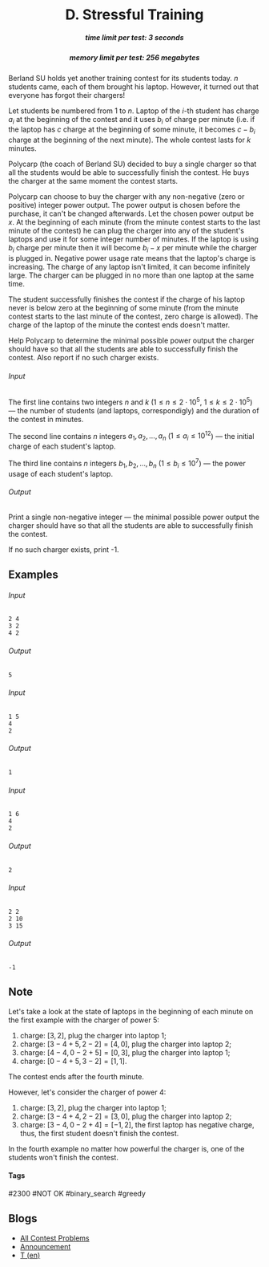 <h1 style='text-align: center;'> D. Stressful Training</h1>

<h5 style='text-align: center;'>time limit per test: 3 seconds</h5>
<h5 style='text-align: center;'>memory limit per test: 256 megabytes</h5>

Berland SU holds yet another training contest for its students today. $n$ students came, each of them brought his laptop. However, it turned out that everyone has forgot their chargers!

Let students be numbered from $1$ to $n$. Laptop of the $i$-th student has charge $a_i$ at the beginning of the contest and it uses $b_i$ of charge per minute (i.e. if the laptop has $c$ charge at the beginning of some minute, it becomes $c - b_i$ charge at the beginning of the next minute). The whole contest lasts for $k$ minutes.

Polycarp (the coach of Berland SU) decided to buy a single charger so that all the students would be able to successfully finish the contest. He buys the charger at the same moment the contest starts.

Polycarp can choose to buy the charger with any non-negative (zero or positive) integer power output. The power output is chosen before the purchase, it can't be changed afterwards. Let the chosen power output be $x$. At the beginning of each minute (from the minute contest starts to the last minute of the contest) he can plug the charger into any of the student's laptops and use it for some integer number of minutes. If the laptop is using $b_i$ charge per minute then it will become $b_i - x$ per minute while the charger is plugged in. Negative power usage rate means that the laptop's charge is increasing. The charge of any laptop isn't limited, it can become infinitely large. The charger can be plugged in no more than one laptop at the same time.

The student successfully finishes the contest if the charge of his laptop never is below zero at the beginning of some minute (from the minute contest starts to the last minute of the contest, zero charge is allowed). The charge of the laptop of the minute the contest ends doesn't matter.

Help Polycarp to determine the minimal possible power output the charger should have so that all the students are able to successfully finish the contest. Also report if no such charger exists.

###### Input

The first line contains two integers $n$ and $k$ ($1 \le n \le 2 \cdot 10^5$, $1 \le k \le 2 \cdot 10^5$) — the number of students (and laptops, correspondigly) and the duration of the contest in minutes.

The second line contains $n$ integers $a_1, a_2, \dots, a_n$ ($1 \le a_i \le 10^{12}$) — the initial charge of each student's laptop.

The third line contains $n$ integers $b_1, b_2, \dots, b_n$ ($1 \le b_i \le 10^7$) — the power usage of each student's laptop.

###### Output

Print a single non-negative integer — the minimal possible power output the charger should have so that all the students are able to successfully finish the contest.

If no such charger exists, print -1.

## Examples

###### Input


```text
2 4
3 2
4 2
```
###### Output


```text
5
```
###### Input


```text
1 5
4
2
```
###### Output


```text
1
```
###### Input


```text
1 6
4
2
```
###### Output


```text
2
```
###### Input


```text
2 2
2 10
3 15
```
###### Output


```text
-1
```
## Note

Let's take a look at the state of laptops in the beginning of each minute on the first example with the charger of power $5$:

1. charge: $[3, 2]$, plug the charger into laptop 1;
2. charge: $[3 - 4 + 5, 2 - 2] = [4, 0]$, plug the charger into laptop 2;
3. charge: $[4 - 4, 0 - 2 + 5] = [0, 3]$, plug the charger into laptop 1;
4. charge: $[0 - 4 + 5, 3 - 2] = [1, 1]$.

The contest ends after the fourth minute.

However, let's consider the charger of power $4$:

1. charge: $[3, 2]$, plug the charger into laptop 1;
2. charge: $[3 - 4 + 4, 2 - 2] = [3, 0]$, plug the charger into laptop 2;
3. charge: $[3 - 4, 0 - 2 + 4] = [-1, 2]$, the first laptop has negative charge, thus, the first student doesn't finish the contest.

In the fourth example no matter how powerful the charger is, one of the students won't finish the contest.



#### Tags 

#2300 #NOT OK #binary_search #greedy 

## Blogs
- [All Contest Problems](../Educational_Codeforces_Round_61_(Rated_for_Div._2).md)
- [Announcement](../blogs/Announcement.md)
- [T (en)](../blogs/T_(en).md)
